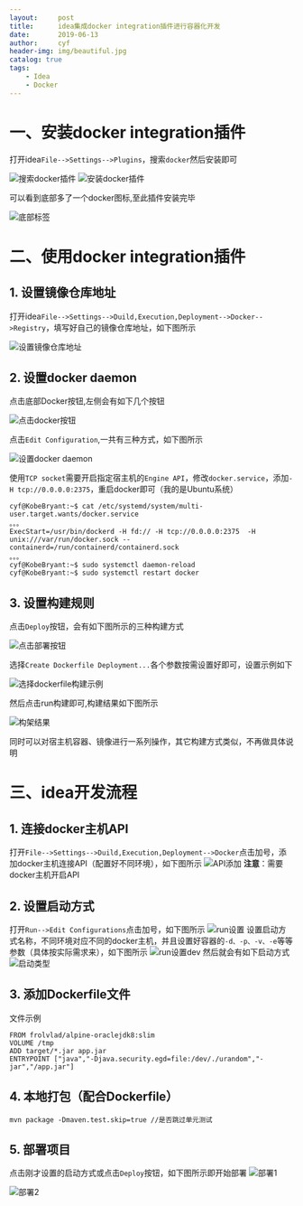 ```yaml
---
layout:     post
title:      idea集成docker integration插件进行容器化开发
date:       2019-06-13
author:     cyf
header-img: img/beautiful.jpg
catalog: true
tags:
    - Idea
    - Docker
---
```

# 一、安装docker integration插件
打开idea`File-->Settings-->Plugins`，搜索`docker`然后安装即可

![搜索docker插件](https://github.com/github-cyf/github-cyf.github.io/blob/master/img/idea_search_docker.png?raw=true)
![安装docker插件](https://github.com/github-cyf/github-cyf.github.io/blob/master/img/idea_install_docker.png?raw=true)

可以看到底部多了一个docker图标,至此插件安装完毕

![底部标签](https://github.com/github-cyf/github-cyf.github.io/blob/master/img/idea_label_docker.png?raw=true)

# 二、使用docker integration插件
## 1. 设置镜像仓库地址

打开idea`File-->Settings-->Duild,Execution,Deployment-->Docker-->Registry`，填写好自己的镜像仓库地址，如下图所示

![设置镜像仓库地址](https://github.com/github-cyf/github-cyf.github.io/blob/master/img/idea_docker_registry.png?raw=true)

## 2. 设置docker daemon

点击底部Docker按钮,左侧会有如下几个按钮

![点击docker按钮](https://github.com/github-cyf/github-cyf.github.io/blob/master/img/idea_docker_button.png?raw=true)

点击`Edit Configuration`,一共有三种方式，如下图所示

![设置docker daemon](https://github.com/github-cyf/github-cyf.github.io/blob/master/img/idea_docker_daemon.png?raw=true)

使用`TCP socket`需要开启指定宿主机的`Engine API`，修改`docker.service`，添加`-H tcp://0.0.0.0:2375`，重启docker即可（我的是Ubuntu系统）
```
cyf@KobeBryant:~$ cat /etc/systemd/system/multi-user.target.wants/docker.service
。。。
ExecStart=/usr/bin/dockerd -H fd:// -H tcp://0.0.0.0:2375  -H unix:///var/run/docker.sock --containerd=/run/containerd/containerd.sock
。。。
cyf@KobeBryant:~$ sudo systemctl daemon-reload
cyf@KobeBryant:~$ sudo systemctl restart docker
```
## 3. 设置构建规则

点击`Deploy`按钮，会有如下图所示的三种构建方式

![点击部署按钮](https://github.com/github-cyf/github-cyf.github.io/blob/master/img/idea_docker_deploy3.png?raw=true)

选择`Create Dockerfile Deployment...`各个参数按需设置好即可，设置示例如下

![选择dockerfile构建示例](https://github.com/github-cyf/github-cyf.github.io/blob/master/img/idea_docker_deploy_dockerfile.png?raw=true)

然后点击run构建即可,构建结果如下图所示

![构架结果](https://github.com/github-cyf/github-cyf.github.io/blob/master/img/idea_docker_deploy_result.png?raw=true)

同时可以对宿主机容器、镜像进行一系列操作，其它构建方式类似，不再做具体说明

# 三、idea开发流程
## 1. 连接docker主机API
打开`File-->Settings-->Duild,Execution,Deployment-->Docker`点击加号，添加docker主机连接API（配置好不同环境），如下图所示
![API添加](https://github.com/github-cyf/github-cyf.github.io/blob/master/img/idea_docker_api.png?raw=true)
**注意**：需要docker主机开启API

## 2. 设置启动方式
打开`Run-->Edit Configurations`点击加号，如下图所示
![run设置](https://github.com/github-cyf/github-cyf.github.io/blob/master/img/idea_docker_run.png?raw=true)
设置启动方式名称，不同环境对应不同的docker主机，并且设置好容器的`-d、-p、-v、-e`等等参数（具体按实际需求来），如下图所示
![run设置dev](https://github.com/github-cyf/github-cyf.github.io/blob/master/img/idea_docker_run_dev.png?raw=true)
然后就会有如下启动方式
![启动类型](https://github.com/github-cyf/github-cyf.github.io/blob/master/img/idea_docker_run_type.png?raw=true)

## 3. 添加Dockerfile文件
文件示例
```
FROM frolvlad/alpine-oraclejdk8:slim
VOLUME /tmp
ADD target/*.jar app.jar
ENTRYPOINT ["java","-Djava.security.egd=file:/dev/./urandom","-jar","/app.jar"]
```
## 4. 本地打包（配合Dockerfile）
```
mvn package -Dmaven.test.skip=true //是否跳过单元测试
```
## 5. 部署项目
点击刚才设置的启动方式或点击`Deploy`按钮，如下图所示即开始部署
![部署1](https://github.com/github-cyf/github-cyf.github.io/blob/master/img/idea_docker_run_deploy1.png?raw=true)

![部署2](https://github.com/github-cyf/github-cyf.github.io/blob/master/img/idea_docker_run_deploy2.png?raw=true)